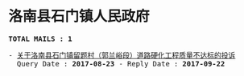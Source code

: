 # 洛南县石门镇人民政府
<pre><b>TOTAL MAILS : 1</b></pre>
<pre>
- <a href="../../categories/mails/4305.md">关于洛南县石门镇留题村（郭兰峪段）道路硬化工程质量不达标的投诉</a><br/>  Query Date : <b>2017-08-23</b> - Reply Date : <b>2017-09-22</b>
</pre>